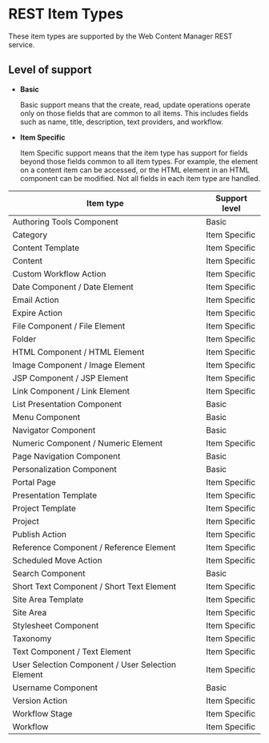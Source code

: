 # REST Item Types

These item types are supported by the Web Content Manager REST service.

## Level of support

-   **Basic**

    Basic support means that the create, read, update operations operate only on those fields that are common to all items. This includes fields such as name, title, description, text providers, and workflow.

-   **Item Specific**

    Item Specific support means that the item type has support for fields beyond those fields common to all item types. For example, the element on a content item can be accessed, or the HTML element in an HTML component can be modified. Not all fields in each item type are handled.


|Item type|Support level|
|---------|-------------|
|Authoring Tools Component|Basic|
|Category|Item Specific|
|Content Template|Item Specific|
|Content|Item Specific|
|Custom Workflow Action|Item Specific|
|Date Component / Date Element|Item Specific|
|Email Action|Item Specific|
|Expire Action|Item Specific|
|File Component / File Element|Item Specific|
|Folder|Item Specific|
|HTML Component / HTML Element|Item Specific|
|Image Component / Image Element|Item Specific|
|JSP Component / JSP Element|Item Specific|
|Link Component / Link Element|Item Specific|
|List Presentation Component|Basic|
|Menu Component|Basic|
|Navigator Component|Basic|
|Numeric Component / Numeric Element|Item Specific|
|Page Navigation Component|Basic|
|Personalization Component|Basic|
|Portal Page|Item Specific|
|Presentation Template|Item Specific|
|Project Template|Item Specific|
|Project|Item Specific|
|Publish Action|Item Specific|
|Reference Component / Reference Element|Item Specific|
|Scheduled Move Action|Item Specific|
|Search Component|Basic|
|Short Text Component / Short Text Element|Item Specific|
|Site Area Template|Item Specific|
|Site Area|Item Specific|
|Stylesheet Component|Item Specific|
|Taxonomy|Item Specific|
|Text Component / Text Element|Item Specific|
|User Selection Component / User Selection Element|Item Specific|
|Username Component|Basic|
|Version Action|Item Specific|
|Workflow Stage|Item Specific|
|Workflow|Item Specific|


